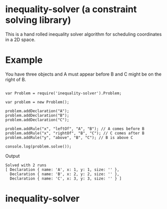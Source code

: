 # inequality-solver (a constraint solving library)

This is a hand rolled inequality solver algorithm for scheduling coordinates in a 2D space.

# Example

You have three objects and A must appear before B and C might be on the right of B.

```

var Problem = require('inequality-solver').Problem;

var problem = new Problem();

problem.addDeclaration("A");
problem.addDeclaration("B");
problem.addDeclaration("C");

problem.addRule("x", "leftOf", "A", "B"); // A comes before B
problem.addRule("x", "rightOf", "B", "C"); // C comes after B
problem.addRule("y", "above", "B", "C"); // B is above C

console.log(problem.solve());

```

Output

```
Solved with 2 runs
[ Declaration { name: 'A', x: 1, y: 1, size: '' },
  Declaration { name: 'B', x: 2, y: 2, size: '' },
  Declaration { name: 'C', x: 3, y: 3, size: '' } ]

```
# inequality-solver
